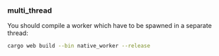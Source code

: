 ### multi_thread

You should compile a worker which have to be spawned in a separate thread:

```sh
cargo web build --bin native_worker --release
```
